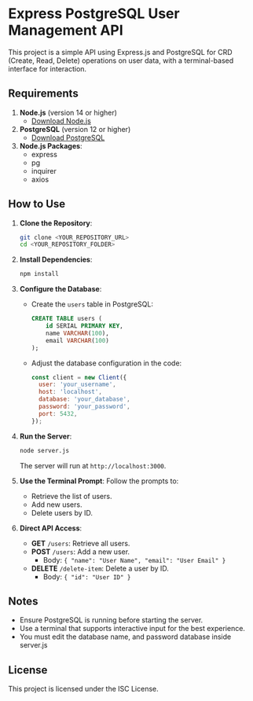 # Express PostgreSQL User Management API

This project is a simple API using Express.js and PostgreSQL for CRD (Create, Read, Delete) operations on user data, with a terminal-based interface for interaction.

## Requirements
1. **Node.js** (version 14 or higher)
   - [Download Node.js](https://nodejs.org/)
2. **PostgreSQL** (version 12 or higher)
   - [Download PostgreSQL](https://www.postgresql.org/download/)
3. **Node.js Packages**:
   - express
   - pg
   - inquirer
   - axios

## How to Use
1. **Clone the Repository**:
   ```bash
   git clone <YOUR_REPOSITORY_URL>
   cd <YOUR_REPOSITORY_FOLDER>
   ```

2. **Install Dependencies**:
   ```bash
   npm install
   ```

3. **Configure the Database**:
   - Create the `users` table in PostgreSQL:
     ```sql
     CREATE TABLE users (
         id SERIAL PRIMARY KEY,
         name VARCHAR(100),
         email VARCHAR(100)
     );
     ```
   - Adjust the database configuration in the code:
     ```javascript
     const client = new Client({
       user: 'your_username',
       host: 'localhost',
       database: 'your_database',
       password: 'your_password',
       port: 5432,
     });
     ```

4. **Run the Server**:
   ```bash
   node server.js
   ```
   The server will run at `http://localhost:3000`.

5. **Use the Terminal Prompt**:
   Follow the prompts to:
   - Retrieve the list of users.
   - Add new users.
   - Delete users by ID.

6. **Direct API Access**:
   - **GET** `/users`: Retrieve all users.
   - **POST** `/users`: Add a new user.
     - Body: `{ "name": "User Name", "email": "User Email" }`
   - **DELETE** `/delete-item`: Delete a user by ID.
     - Body: `{ "id": "User ID" }`

## Notes
- Ensure PostgreSQL is running before starting the server.
- Use a terminal that supports interactive input for the best experience.
- You must edit the database name, and password database inside server.js

## License
This project is licensed under the ISC License.

